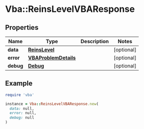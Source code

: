 # Vba::ReinsLevelVBAResponse

## Properties

| Name | Type | Description | Notes |
| ---- | ---- | ----------- | ----- |
| **data** | [**ReinsLevel**](ReinsLevel.md) |  | [optional] |
| **error** | [**VBAProblemDetails**](VBAProblemDetails.md) |  | [optional] |
| **debug** | [**Debug**](Debug.md) |  | [optional] |

## Example

```ruby
require 'vba'

instance = Vba::ReinsLevelVBAResponse.new(
  data: null,
  error: null,
  debug: null
)
```

